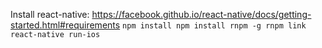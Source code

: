 Install react-native: https://facebook.github.io/react-native/docs/getting-started.html#requirements
`
  npm install
  npm install rnpm -g
  rnpm link
  react-native run-ios
`
